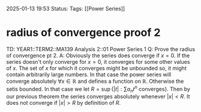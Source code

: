 2025-01-13 19:53
Status: 
Tags: [[Power Series]]
# radius of convergence proof 2

TD: YEAR1::TERM2::MA139 Analysis 2::01 Power Series 1
Q: Prove the radius of convergence pt 2.
A: Obviously the series does converge if $x = 0$.
If the series doesn't only converge for $x=0$, it converges for some other values of $x$.
The set of $x$ for which it converges might be unbounded so, it might contain arbitrarily large numbers. In that case the power series will converge absolutely $\forall x \in \mathbb{R}$ and defines a function on $\mathbb{R}$. Otherwise the setis bounded. In that case we let $R = \sup\left\{ |t| : \sum a_n t^n \text{ converges} \right\}$.
Then by our previous theorem the series converges absolutely whenever $|x| < R$. It does not converge if $|x| > R$ by definition of $R$.
<!--ID: 1736798369623-->
